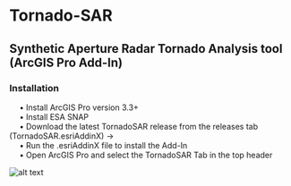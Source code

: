 # Tornado-SAR
## Synthetic Aperture Radar Tornado Analysis tool (ArcGIS Pro Add-In)

### Installation
&emsp; • Install ArcGIS Pro version 3.3+<br/>
&emsp; • Install ESA SNAP<br/>
&emsp; • Download the latest TornadoSAR release from the releases tab (TornadoSAR.esriAddinX) →<br/>
&emsp; • Run the .esriAddinX file to install the Add-In<br/>
&emsp; • Open ArcGIS Pro and select the TornadoSAR Tab in the top header<br/>

![alt text](https://github.com/Northern-Tornadoes-Project/TornadoSAR/blob/main/Screenshot.png)
